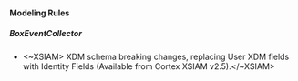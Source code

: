 
#### Modeling Rules

##### BoxEventCollector

-  <~XSIAM> XDM schema breaking changes, replacing User XDM fields with Identity Fields (Available from Cortex XSIAM v2.5).</~XSIAM>
